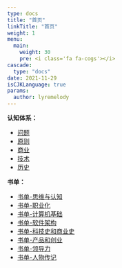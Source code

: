 ```yaml
---
type: docs
title: "首页"
linkTitle: "首页"
weight: 1
menu:
  main:
    weight: 30
    pre: <i class='fa fa-cogs'></i>
cascade:
  type: "docs"
date: 2021-11-29
isCJKLanguage: true
params:
  author: lyremelody
---
```


**认知体系：**
* [问题](./questions/_index.md)
* [原则](./principles/)
* [商业](./business-and-market/)
* [技术](./technology/)
* [历史](./history/)

**书单：**
* [书单-思维与认知](https://www.douban.com/doulist/45741511/)
* [书单-职业化](https://www.douban.com/doulist/112792787/)
* [书单-计算机基础](https://www.douban.com/doulist/13915490/)
* [书单-软件架构](https://www.douban.com/doulist/11915500/)
* [书单-科技史和商业史](https://www.douban.com/doulist/12785657/)
* [书单-产品和创业](https://www.douban.com/doulist/11858031/)
* [书单-领导力](https://www.douban.com/doulist/158107909/)
* [书单-人物传记](https://www.douban.com/doulist/156216608/)
